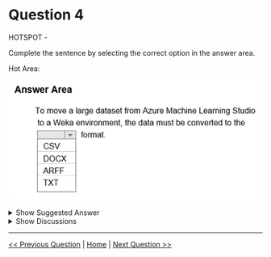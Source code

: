 # Question 4

HOTSPOT -

Complete the sentence by selecting the correct option in the answer area.

Hot Area:

![Question Image](../images/q4_q_0001400001.png)

<details>
  <summary>Show Suggested Answer</summary>

<img src="../images/q4_ans_0_0001400002.jpg" alt="Answer Image"><br>

<p>Use the Convert to ARFF module in Azure Machine Learning Studio, to convert datasets and results in Azure Machine Learning to the attribute-relation file format used by the Weka toolset. This format is known as ARFF.</p>
<p>The ARFF data specification for Weka supports multiple machine learning tasks, including data preprocessing, classification, and feature selection. In this format, data is organized by entities and their attributes, and is contained in a single text file.</p>
<p>Reference:</p>
<p>https://docs.microsoft.com/en-us/azure/machine-learning/studio-module-reference/convert-to-arff</p>
<img src="../images/q4_ref_8_0001500001.png" alt="Reference Image"><br>

</details>

<details>
  <summary>Show Discussions</summary>

<blockquote><p><strong>eternaleclipse</strong> <code>(Wed 17 Apr 2024 12:31)</code> - <em>Upvotes: 8</em></p><p>This wasn&#x27;t in the exam study material</p></blockquote>
<blockquote><p><strong>oliveirafernandaz</strong> <code>(Tue 01 Oct 2024 18:38)</code> - <em>Upvotes: 4</em></p><p>I didn&#x27;t see anything about Weka on Azure study material</p></blockquote>
<blockquote><p><strong>james2033</strong> <code>(Sat 20 Apr 2024 13:06)</code> - <em>Upvotes: 2</em></p><p>ARFF: Attribute-relation file format used by Weka.</p></blockquote>
<blockquote><p><strong>PopeyeDS</strong> <code>(Sun 14 Jan 2024 08:30)</code> - <em>Upvotes: 2</em></p><p>Weka, a popular machine learning and data mining software, supports the ARFF (Attribute-Relation File Format) as its standard data format. The ARFF format is a plain text file format that allows you to define the attributes and data instances in a structured manner.</p></blockquote>
<blockquote><p><strong>Manlogs</strong> <code>(Fri 24 Mar 2023 20:34)</code> - <em>Upvotes: 1</em></p><p>Correct</p></blockquote>
<blockquote><p><strong>Gabonia</strong> <code>(Sun 19 Feb 2023 14:23)</code> - <em>Upvotes: 1</em></p><p>correct</p></blockquote>

</details>

---

[<< Previous Question](question_3.md) | [Home](../index.md) | [Next Question >>](question_5.md)
